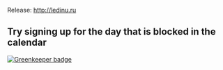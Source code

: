 <!-- 	ledinu.ru ReDesign -->

Release: http://ledinu.ru

## Try signing up for the day that is blocked in the calendar

[![Greenkeeper badge](https://badges.greenkeeper.io/Mifrill/ledinu.svg)](https://greenkeeper.io/)
